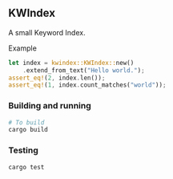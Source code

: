 ## KWIndex

A small Keyword Index.

Example

```rust
let index = kwindex::KWIndex::new()
    .extend_from_text("Hello world.");
assert_eq!(2, index.len());
assert_eq!(1, index.count_matches("world"));
```

### Building and running

```sh
# To build
cargo build
```

### Testing

```sh
cargo test
```
